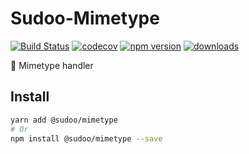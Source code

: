 # Sudoo-Mimetype

[![Build Status](https://travis-ci.com/SudoDotDog/Sudoo-Mimetype.svg?branch=master)](https://travis-ci.com/SudoDotDog/Sudoo-Mimetype)
[![codecov](https://codecov.io/gh/SudoDotDog/Sudoo-Mimetype/branch/master/graph/badge.svg)](https://codecov.io/gh/SudoDotDog/Sudoo-Mimetype)
[![npm version](https://badge.fury.io/js/%40sudoo%2Fmimetype.svg)](https://badge.fury.io/js/%40sudoo%2Fmimetype)
[![downloads](https://img.shields.io/npm/dm/@sudoo/mimetype.svg)](https://www.npmjs.com/package/@sudoo/mimetype)

:file_folder: Mimetype handler

## Install

```sh
yarn add @sudoo/mimetype
# Or
npm install @sudoo/mimetype --save
```
